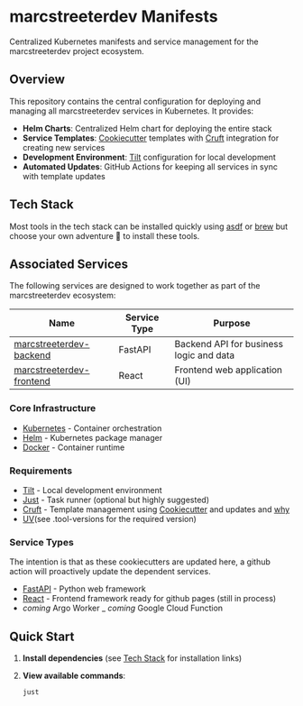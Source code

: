 # marcstreeterdev Manifests

Centralized Kubernetes manifests and service management for the marcstreeterdev project ecosystem.

## Overview

This repository contains the central configuration for deploying and managing all marcstreeterdev services in Kubernetes. It provides:

- **Helm Charts**: Centralized Helm chart for deploying the entire stack
- **Service Templates**: [Cookiecutter] templates with [Cruft] integration for creating new services
- **Development Environment**: [Tilt] configuration for local development
- **Automated Updates**: GitHub Actions for keeping all services in sync with template updates

## Tech Stack
Most tools in the tech stack can be installed quickly using [asdf]  or [brew] but choose your own adventure 🤞 to install these tools.

## Associated Services

The following services are designed to work together as part of the marcstreeterdev ecosystem:

| Name                                                                 | Service Type | Purpose                                      |
|----------------------------------------------------------------------|--------------|----------------------------------------------|
| [marcstreeterdev-backend](https://github.com/marcstreeter/marcstreeterdev-backend)   | FastAPI      | Backend API for business logic and data      |
| [marcstreeterdev-frontend](https://github.com/marcstreeter/marcstreeterdev-frontend) | React        | Frontend web application (UI)                |

### Core Infrastructure
- [Kubernetes] - Container orchestration
- [Helm] - Kubernetes package manager
- [Docker] - Container runtime

### Requirements
- [Tilt] - Local development environment
- [Just] - Task runner (optional but highly suggested)
- [Cruft] - Template management using [Cookiecutter] and updates and [why](https://john-miller.dev/posts/cookiecutter-with-cruft-for-platform-engineering/)
- [UV](see .tool-versions for the required version)

### Service Types

The intention is that as these cookiecutters are updated here, a github action will proactively update the dependent services.

- [FastAPI] - Python web framework
- [React] - Frontend framework ready for github pages (still in process)
- _coming_ Argo Worker
_ _coming_ Google Cloud Function

## Quick Start

1. **Install dependencies** (see [Tech Stack](#tech-stack) for installation links)

2. **View available commands**:
   ```bash
   just
   ```

[Kubernetes]: https://kubernetes.io/
[Helm]: https://helm.sh/
[Docker]: https://www.docker.com/
[Tilt]: https://tilt.dev/
[Just]: https://github.com/casey/just
[Cookiecutter]: https://cookiecutter.readthedocs.io/en/stable/
[Cruft]: https://cruft.github.io/cruft/
[FastAPI]: https://fastapi.tiangolo.com/
[React]: https://react.dev/
[asdf]: https://asdf-vm.com/
[brew]: https://brew.sh/
[UV]: https://docs.astral.sh/uv/